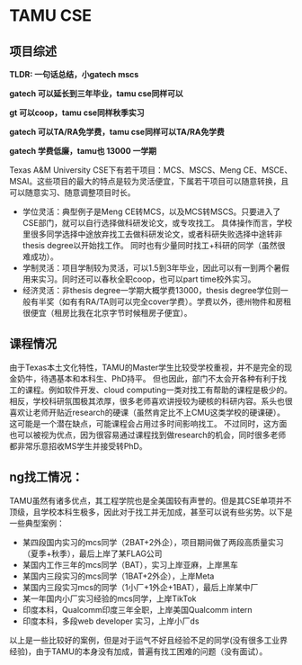 # TAMU CSE
## 项目综述
**TLDR: 一句话总结，小gatech mscs**

**gatech 可以延长到三年毕业，tamu cse同样可以**

**gt 可以coop，tamu cse同样秋季实习**

**gatech 可以TA/RA免学费，tamu cse同样可以TA/RA免学费**

**gatech 学费低廉，tamu也 13000 一学期**

Texas A&M University CSE下有若干项目：MCS、MSCS、Meng CE、MSCE、MSAI。这些项目的最大的特点是较为灵活便宜，下属若干项目可以随意转换，且可以随意实习、随意调整项目时长。
- 学位灵活：典型例子是Meng CE转MCS，以及MCS转MSCS。只要进入了CSE部门，就可以自行选择做科研发论文，或专攻找工。
具体操作而言，学校里很多同学选择中途放弃找工去做科研发论文，或者科研失败选择中途转非thesis degree以开始找工作。
同时也有少量同时找工+科研的同学（虽然很难成功）。
- 学制灵活：项目学制较为灵活，可以1.5到3年毕业，因此可以有一到两个暑假用来实习。同时还可以春秋全职coop，也可以part time校外实习。
- 经济灵活：非thesis degree一学期大概学费13000，thesis degree学位则一般有半奖（如有有RA/TA则可以完全cover学费）。学费以外，德州物件和房租很便宜（租房比我在北京字节时候租房子便宜）。

## 课程情况
由于Texas本土文化特性，TAMU的Master学生比较受学校重视，并不是完全的现金奶牛，待遇基本和本科生、PhD持平。
但也因此，部门不太会开各种有利于找工的课程。例如软件开发、cloud computing一类对找工有帮助的课程是极少的。
相反，学校科研氛围极其浓厚，很多老师喜欢讲授较为硬核的科研内容。系头也很喜欢让老师开贴近research的硬课（虽然肯定比不上CMU这类学校的硬课硬）。
这可能是一个潜在缺点，可能课程会占用过多时间影响找工。
不过同时，这方面也可以被视为优点，因为很容易通过课程找到做research的机会，同时很多老师都非常乐意招收MS学生并接受转PhD。

## ng找工情况：
TAMU虽然有诸多优点，其工程学院也是全美国较有声誉的。但是其CSE单项并不顶级，且学校本科生极多，因此对于找工并无加成，甚至可以说有些劣势。以下是一些典型案例：
- 某四段国内实习的mcs同学（2BAT+2外企），项目期间做了两段高质量实习（夏季+秋季），最后上岸了某FLAG公司
- 某国内工作三年的mcs同学（BAT），实习上岸亚麻，上岸黑车
- 某国内三段实习的mcs同学（1BAT+2外企），上岸Meta
- 某国内三段实习mcs的同学（1小厂+1外企+1BAT），最后上岸某中厂
- 某一年国内小厂实习经验的mcs同学，上岸TikTok
- 印度本科，Qualcomm印度三年全职，上岸美国Qualcomm intern
- 印度本科，多段web developer 实习，上岸小厂ds

以上是一些比较好的案例，但是对于运气不好且经验不足的同学(没有很多工业界经验)，由于TAMU的本身没有加成，普遍有找工困难的问题（没有面试）。
